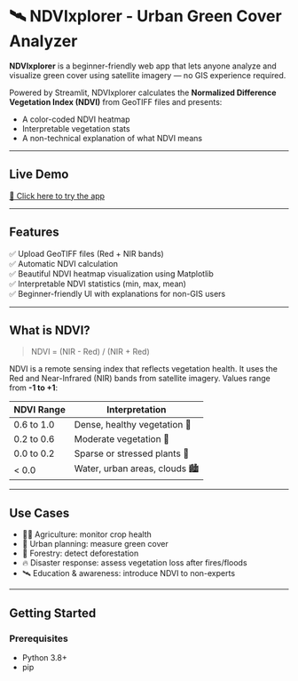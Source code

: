 # 🛰️ NDVIxplorer - Urban Green Cover Analyzer

**NDVIxplorer** is a beginner-friendly web app that lets anyone analyze and visualize green cover using satellite imagery — no GIS experience required.

Powered by Streamlit, NDVIxplorer calculates the **Normalized Difference Vegetation Index (NDVI)** from GeoTIFF files and presents:
- A color-coded NDVI heatmap
- Interpretable vegetation stats
- A non-technical explanation of what NDVI means

---

##  Live Demo

[🔗 Click here to try the app](https://anu30singh-ndvixplorer-x-app-dzfiwb.streamlit.app/)

---

##  Features

✅ Upload GeoTIFF files (Red + NIR bands)  
✅ Automatic NDVI calculation  
✅ Beautiful NDVI heatmap visualization using Matplotlib  
✅ Interpretable NDVI statistics (min, max, mean)  
✅ Beginner-friendly UI with explanations for non-GIS users  


---

##  What is NDVI?

> NDVI = (NIR - Red) / (NIR + Red)

NDVI is a remote sensing index that reflects vegetation health. It uses the Red and Near-Infrared (NIR) bands from satellite imagery. Values range from **-1 to +1**:

| NDVI Range  | Interpretation               |
|-------------|-------------------------------|
| 0.6 to 1.0  | Dense, healthy vegetation 🌳  |
| 0.2 to 0.6  | Moderate vegetation 🌾         |
| 0.0 to 0.2  | Sparse or stressed plants 🌿   |
| < 0.0       | Water, urban areas, clouds 🏙️ |

---

##  Use Cases

- 👨‍🌾 Agriculture: monitor crop health
- 🌆 Urban planning: measure green cover
- 🌲 Forestry: detect deforestation
- 🔥 Disaster response: assess vegetation loss after fires/floods
- 🛰️ Education & awareness: introduce NDVI to non-experts

---

##  Getting Started

###  Prerequisites

- Python 3.8+
- pip



